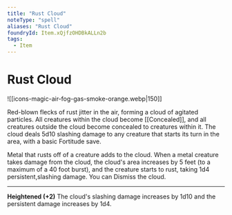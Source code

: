 ```yaml
---
title: "Rust Cloud"
noteType: "spell"
aliases: "Rust Cloud"
foundryId: Item.xQjfzOHDBkALLn2b
tags:
  - Item
---
```


# Rust Cloud
![[icons-magic-air-fog-gas-smoke-orange.webp|150]]

Red-blown flecks of rust jitter in the air, forming a cloud of agitated particles. All creatures within the cloud become [[Concealed]], and all creatures outside the cloud become concealed to creatures within it. The cloud deals 5d10 slashing damage to any creature that starts its turn in the area, with a basic Fortitude save.

Metal that rusts off of a creature adds to the cloud. When a metal creature takes damage from the cloud, the cloud's area increases by 5 feet (to a maximum of a 40 foot burst), and the creature starts to rust, taking 1d4 persistent,slashing damage. You can Dismiss the cloud.

* * *

**Heightened (+2)** The cloud's slashing damage increases by 1d10 and the persistent damage increases by 1d4.
